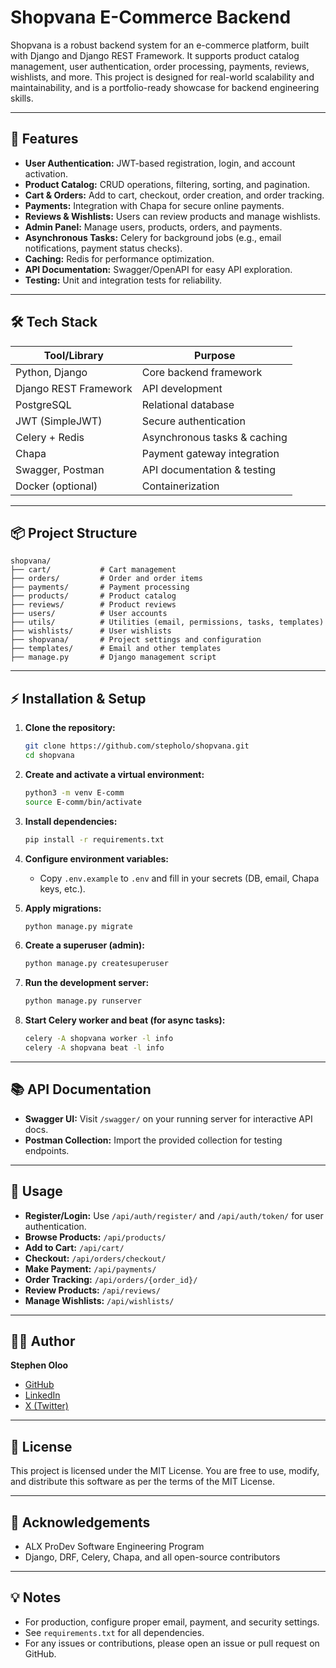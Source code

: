 # Shopvana E-Commerce Backend

Shopvana is a robust backend system for an e-commerce platform, built with Django and Django REST Framework. It supports product catalog management, user authentication, order processing, payments, reviews, wishlists, and more. This project is designed for real-world scalability and maintainability, and is a portfolio-ready showcase for backend engineering skills.

---

## 🚀 Features

- **User Authentication:** JWT-based registration, login, and account activation.
- **Product Catalog:** CRUD operations, filtering, sorting, and pagination.
- **Cart & Orders:** Add to cart, checkout, order creation, and order tracking.
- **Payments:** Integration with Chapa for secure online payments.
- **Reviews & Wishlists:** Users can review products and manage wishlists.
- **Admin Panel:** Manage users, products, orders, and payments.
- **Asynchronous Tasks:** Celery for background jobs (e.g., email notifications, payment status checks).
- **Caching:** Redis for performance optimization.
- **API Documentation:** Swagger/OpenAPI for easy API exploration.
- **Testing:** Unit and integration tests for reliability.

---

## 🛠️ Tech Stack

| Tool/Library         | Purpose                                   |
|----------------------|-------------------------------------------|
| Python, Django       | Core backend framework                    |
| Django REST Framework| API development                           |
| PostgreSQL           | Relational database                       |
| JWT (SimpleJWT)      | Secure authentication                     |
| Celery + Redis       | Asynchronous tasks & caching              |
| Chapa                | Payment gateway integration               |
| Swagger, Postman     | API documentation & testing               |
| Docker (optional)    | Containerization                          |

---

## 📦 Project Structure

```
shopvana/
├── cart/           # Cart management
├── orders/         # Order and order items
├── payments/       # Payment processing
├── products/       # Product catalog
├── reviews/        # Product reviews
├── users/          # User accounts
├── utils/          # Utilities (email, permissions, tasks, templates)
├── wishlists/      # User wishlists
├── shopvana/       # Project settings and configuration
├── templates/      # Email and other templates
├── manage.py       # Django management script
```

---

## ⚡ Installation & Setup

1. **Clone the repository:**
    ```sh
    git clone https://github.com/stepholo/shopvana.git
    cd shopvana
    ```

2. **Create and activate a virtual environment:**
    ```sh
    python3 -m venv E-comm
    source E-comm/bin/activate
    ```

3. **Install dependencies:**
    ```sh
    pip install -r requirements.txt
    ```

4. **Configure environment variables:**
    - Copy `.env.example` to `.env` and fill in your secrets (DB, email, Chapa keys, etc.).

5. **Apply migrations:**
    ```sh
    python manage.py migrate
    ```

6. **Create a superuser (admin):**
    ```sh
    python manage.py createsuperuser
    ```

7. **Run the development server:**
    ```sh
    python manage.py runserver
    ```

8. **Start Celery worker and beat (for async tasks):**
    ```sh
    celery -A shopvana worker -l info
    celery -A shopvana beat -l info
    ```

---

## 📚 API Documentation

- **Swagger UI:** Visit `/swagger/` on your running server for interactive API docs.
- **Postman Collection:** Import the provided collection for testing endpoints.

---

## 📝 Usage

- **Register/Login:** Use `/api/auth/register/` and `/api/auth/token/` for user authentication.
- **Browse Products:** `/api/products/`
- **Add to Cart:** `/api/cart/`
- **Checkout:** `/api/orders/checkout/`
- **Make Payment:** `/api/payments/`
- **Order Tracking:** `/api/orders/{order_id}/`
- **Review Products:** `/api/reviews/`
- **Manage Wishlists:** `/api/wishlists/`

---

## 🧑‍💻 Author

**Stephen Oloo**
- [GitHub](https://github.com/stepholo)
- [LinkedIn](https://www.linkedin.com/in/stepholo0/)
- [X (Twitter)](https://x.com/Stevenob12)

---

## 📄 License

This project is licensed under the MIT License.
You are free to use, modify, and distribute this software as per the terms of the MIT License.

---

## 🙏 Acknowledgements

- ALX ProDev Software Engineering Program
- Django, DRF, Celery, Chapa, and all open-source contributors

---

## 💡 Notes

- For production, configure proper email, payment, and security settings.
- See `requirements.txt` for all dependencies.
- For any issues or contributions, please open an issue or pull request on GitHub.
